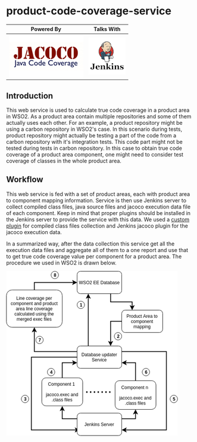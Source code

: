# product-code-coverage-service

Powered By         |  Talks With
:-------------------------:|:-------------------------:
![](jacoco1.png)  |  ![](jenkins.png )

## Introduction 

This web service is used to calculate true code coverage in a product area in WSO2. As a product area contain 
multiple repositories and some of them actually uses each other. For an example, a product repository might be using a 
carbon repository in WSO2's case. In this scenario during tests, product repository might actually be testing a part of the code from a 
carbon repository with it's integration tests. This code part might not be tested during tests in carbon repository. In this case to obtain true code coverage of a product area component, one might need to consider test coverage of classes in the whole product area.

## Workflow

This web service is fed with a set of product areas, each with product area to component mapping information. Service is then use Jenkins server to collect compiled class files, java source files and jacoco execution data file of each component.
Keep in mind that proper plugins should be installed in the Jenkins server to provide the service with this data. We used a [custom plugin](https://github.com/hasithajayasundara/Class-Files-Collector) for compiled class files collection and Jenkins jacoco plugin for the jacoco execution data. 

In a summarized way, after the data collection this service get all the execution data files and aggregate all of them to a one report and use that to get true code coverage value per component for a product area. The procedure we used in WSO2 is drawn below.

![workflow](workflow.png "Workflow Diagram")

